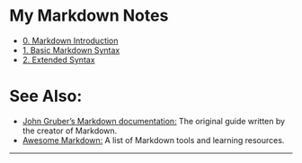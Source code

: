 # My Markdown Notes

- [0. Markdown Introduction](https://github.com/olem-diga/Markdown/blob/main/0.%20Markdown%20Introduction/0.%20Markdown%20Introduction.md)
- [1. Basic Markdown Syntax](http://github.com/olem-diga/Markdown/blob/main/1.%20Basic%20Markdown%20Syntax/1.%20Basic%20Markdown%20Syntax.md)
- [2. Extended Syntax](https://github.com/olem-diga/Markdown/blob/main/2.%20Extended%20Syntax/2.%20Extended%20Syntax.md)

# See Also:

- [John Gruber’s Markdown documentation:](https://daringfireball.net/projects/markdown/) The original guide written by the creator of Markdown.
- [Awesome Markdown:](https://github.com/mundimark/awesome-markdown) A list of Markdown tools and learning resources.

---
